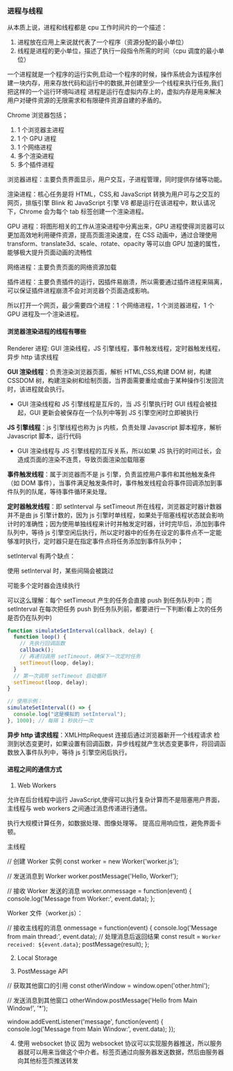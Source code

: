 ### 进程与线程

从本质上说，进程和线程都是 cpu 工作时间片的一个描述：

1. 进程放在应用上来说就代表了一个程序（资源分配的最小单位）
2. 线程是进程的更小单位，描述了执行一段指令所需的时间（cpu 调度的最小单位）

一个进程就是一个程序的运行实例,启动一个程序的时候，操作系统会为该程序创建一块内存，用来存放代码和运行中的数据,并创建至少一个线程来执行任务,我们把这样的一个运行环境叫进程
进程是运行在虚拟内存上的，虚拟内存是用来解决用户对硬件资源的无限需求和有限硬件资源自建的矛盾的。

Chrome 浏览器包括；

1. 1 个浏览器主进程
2. 1 个 GPU 进程
3. 1 个网络进程
4. 多个渲染进程
5. 多个插件进程

浏览器进程：主要负责界面显示，用户交互，子进程管理，同时提供存储等功能。

渲染进程：核心任务是将 HTML，CSS,和 JavaScript 转换为用户可与之交互的网页，排版引擎 Blink 和 JavaScript 引擎 V8 都是运行在该进程中，默认请况下，Chrome 会为每个 tab 标签创建一个渲染进程。

GPU 进程：将图形相关的工作从渲染进程中分离出来，GPU 进程使得浏览器可以更加高效地利用硬件资源，提高页面渲染速度，在 CSS 动画中，通过合理使用 transform、translate3d、scale、rotate、opacity 等可以由 GPU 加速的属性，能够极大提升页面动画的流畅性

网络进程：主要负责页面的网络资源加载

插件进程：主要负责插件的运行，因插件易崩溃，所以需要通过插件进程来隔离，可以保证插件进程崩溃不会对浏览器个页面造成影响。

所以打开一个网页，最少需要四个进程：1 个网络进程，1 个浏览器进程，1 个 GPU 进程及一个渲染进程。

#### 浏览器渲染进程的线程有哪些

Renderer 进程: GUI 渲染线程，JS 引擎线程，事件触发线程，定时器触发线程，异步 http 请求线程

**GUI 渲染线程**：负责渲染浏览器页面，解析 HTML,CSS,构建 DOM 树，构建 CSSDOM 树，构建渲染树和绘制页面，当界面需要重绘或由于某种操作引发回流时，该进程就会执行。

- GUI 渲染线程和 JS 引擎线程是互斥的，当 JS 引擎执行时 GUI 线程会被挂起，GUI 更新会被保存在一个队列中等到 JS 引擎空闲时立即被执行

**JS 引擎线程**：js 引擎线程也称为 js 内核，负责处理 Javascript 脚本程序，解析 Javascript 脚本，运行代码

- GUI 渲染线程与 JS 引擎线程的互斥关系，所以如果 JS 执行的时间过长，会造成页面的渲染不连贯，导致页面渲染加载阻塞

**事件触发线程**：属于浏览器而不是 js 引擎，负责监控用户事件和其他触发条件（如 DOM 事件），当事件满足触发条件时，事件触发线程会将事件回调添加到事件队列的队尾，等待事件循环来处理。

**定时器触发线程**：即 setInterval 与 setTimeout 所在线程，浏览器定时器计数器并不是由 js 引擎计数的，因为 js 引擎时单线程，如果处于阻塞线程状态就会影响计时的准确性；因为使用单独线程来计时并触发定时器，计时完毕后，添加到事件队列中，等待 js 引擎空闲后执行，所以定时器中的任务在设定的事件点不一定能够准时执行，定时器只是在指定事件点将任务添加到事件队列中；

setInterval 有两个缺点：

使用 setInterval 时，某些间隔会被跳过

可能多个定时器会连续执行

可以这么理解：每个 setTimeout 产生的任务会直接 push 到任务队列中；而 setInterval 在每次把任务 push 到任务队列前，都要进行一下判断(看上次的任务是否仍在队列中)

```js
function simulateSetInterval(callback, delay) {
  function loop() {
    // 先执行回调函数
    callback();
    // 再递归调用 setTimeout，确保下一次定时任务
    setTimeout(loop, delay);
  }
  // 第一次调用 setTimeout 启动循环
  setTimeout(loop, delay);
}

// 使用示例：
simulateSetInterval(() => {
  console.log("这是模拟的 setInterval");
}, 1000); // 每隔 1 秒执行一次
```

**异步 http 请求线程**：XMLHttpRequest 连接后通过浏览器新开一个线程请求
检测到状态变更时，如果设置有回调函数，异步线程就产生状态变更事件，将回调函数放入事件队列中，等待 js 引擎空闲后执行。

#### 进程之间的通信方式

1. Web Workers

允许在后台线程中运行 JavaScript,使得可以执行复杂计算而不是阻塞用户界面，主线程与 web workers 之间通过消息传递进行通信。

执行大规模计算任务，如数据处理、图像处理等。
提高应用响应性，避免界面卡顿。

主线程

// 创建 Worker 实例
const worker = new Worker('worker.js');

// 发送消息到 Worker
worker.postMessage('Hello, Worker!');

// 接收 Worker 发送的消息
worker.onmessage = function(event) {
console.log('Message from Worker:', event.data);
};

Worker 文件（worker.js）：

// 接收主线程的消息
onmessage = function(event) {
console.log('Message from main thread:', event.data);
// 处理消息后返回结果
const result = `Worker received: ${event.data}`;
postMessage(result);
};

2. Local Storage

3. PostMessage API

// 获取其他窗口的引用
const otherWindow = window.open('other.html');

// 发送消息到其他窗口
otherWindow.postMessage('Hello from Main Window!', '\*');

window.addEventListener('message', function(event) {
console.log('Message from Main Window:', event.data);
});

4. 使用 websocket 协议
   因为 websocket 协议可以实现服务器推送，所以服务器就可以用来当做这个中介者。标签页通过向服务器发送数据，然后由服务器向其他标签页推送转发
